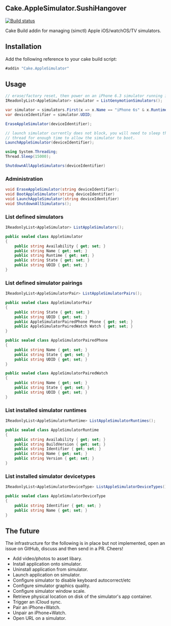 ## Cake.AppleSimulator.SushiHangover
 [![Build status](https://ci.appveyor.com/api/projects/status/s6u8up9vypcwg2vs/branch/sushi?svg=true)](https://ci.appveyor.com/project/sushihangover/cake-applesimulator/branch/sushi)

Cake Build addin for managing (simctl) Apple iOS/watchOS/TV simulators.

## Installation

Add the following reference to your cake build script:

```csharp
#addin "Cake.AppleSimulator"
```

## Usage

```csharp
// erase/factory reset, then power on an iPhone 6.3 simulator running iOS 9.3 and then shut it down.
IReadonlyList<AppleSimulator> simulator = ListGenymotionSimulators();

var simulator = simulators.First(x => x.Name == "iPhone 6s" & x.Runtime == "iOS 9.3");
var deviceIdentifier = simulator.UDID;

EraseAppleSimulator(deviceIdentifier);

// launch simulator currently does not block, you will need to sleep the cake
// thread for enough time to allow the simulator to boot.
LaunchAppleSimulator(deviceIdentifier);

using System.Threading;
Thread.Sleep(15000);

ShutdownAllAppleSimulators(deviceIdentifier)
```

### Administration

```csharp
void EraseAppleSimulator(string deviceIdentifier);
void BootAppleSimulator(string deviceIdentifier)
void LaunchAppleSimulator(string deviceIdentifier)
void ShutdownAllSimulators();
```

### List defined simulators

```csharp
IReadonlyList<AppleSimulator> ListAppleSimulators();

public sealed class AppleSimulator
{
    public string Availability { get; set; }
    public string Name { get; set; }
    public string Runtime { get; set; }
    public string State { get; set; }
    public string UDID { get; set; }
}
```

### List defined simulator pairings

```csharp
IReadonlyList<AppleSimulatorPair> ListAppleSimulatorPairs();

public sealed class AppleSimulatorPair
{
    public string State { get; set; }
    public string UDID { get; set; }
    public AppleSimulatorPairedPhone Phone { get; set; }
    public AppleSimulatorPairedWatch Watch { get; set; }
}

public sealed class AppleSimulatorPairedPhone
{
    public string Name { get; set; }
    public string State { get; set; }
    public string UDID { get; set; }
}

public sealed class AppleSimulatorPairedWatch
{
    public string Name { get; set; }
    public string State { get; set; }
    public string UDID { get; set; }
}
```


### List installed simulator runtimes
```csharp
IReadonlyList<AppleSimulatorRuntime> ListAppleSimulatorRuntimes();

public sealed class AppleSimulatorRuntime
{
    public string Availability { get; set; }
    public string BuildVersion { get; set; }
    public string Identifier { get; set; }
    public string Name { get; set; }
    public string Version { get; set; }
}
```

### List installed simulator devicetypes
```csharp
IReadonlyList<AppleSimulatorDeviceType> ListAppleSimulatorDeviceTypes();

public sealed class AppleSimulatorDeviceType
{
    public string Identifier { get; set; }
    public string Name { get; set; }
}
```

## The future
The infrastructure for the following is in place but not implemented, open an issue on GitHub, discuss and then send in a PR. Cheers!

* Add video/photos to asset libary.
* Install application onto simulator.
* Uninstall application from simulator.
* Launch application on simulator.
* Configure simulator to disable keyboard autocorrect/etc
* Configure simulator graphics quality.
* Configure simulator window scale.
* Retrieve physical location on disk of the simulator's app container.
* Trigger an iCloud sync.
* Pair an iPhone+Watch.
* Unpair an iPhone+Watch.
* Open URL on a simulator.
